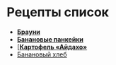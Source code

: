 # Рецепты список

- [**Брауни**](brownie.md)
- [**Банановые панкейки**](banana.md)
- [[**Картофель «Айдахо»**](aydaxo.md)
- [Банановый хлеб](bananaxleb.md)
